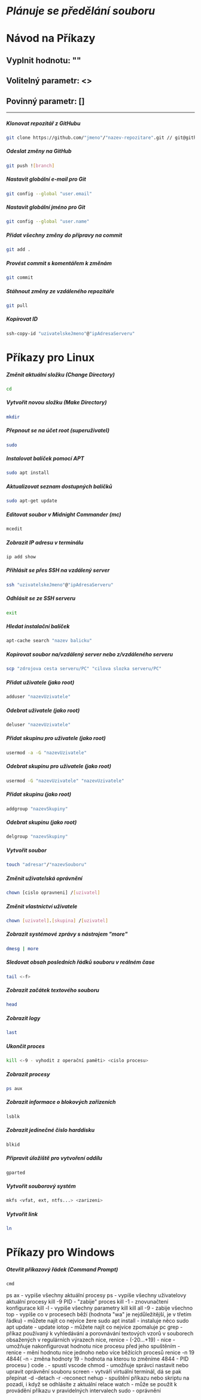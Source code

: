 # ***Plánuje se předělání souboru***





# Návod na Příkazy

## Vyplnit hodnotu: ""
## Volitelný parametr: <>
## Povinný parametr: []

---

##### Klonovat repozitář z GitHubu

```bash
git clone https://github.com/"jmeno"/"nazev-repozitare".git // git@github.com:"jmeno"/"nazev-repozitare".git
```

##### Odeslat změny na GitHub

```bash
git push ![branch]
```

##### Nastavit globální e-mail pro Git

```bash
git config --global "user.email"
```

##### Nastavit globální jméno pro Git

```bash
git config --global "user.name"
```

##### Přidat všechny změny do přípravy na commit

```bash
git add .
```

##### Provést commit s komentářem k změnám

```bash
git commit
```

##### Stáhnout změny ze vzdáleného repozitáře

```bash
git pull
```

##### Kopírovat ID

```bash
ssh-copy-id "uzivatelskeJmeno"@"ipAdresaServeru"
```

# Příkazy pro Linux

##### Změnit aktuální složku (Change Directory)

```bash
cd
```

##### Vytvořit novou složku (Make Directory)

```bash
mkdir
```

##### Přepnout se na účet root (superuživatel)

```bash
sudo
```

##### Instalovat balíček pomocí APT

```bash
sudo apt install
```

##### Aktualizovat seznam dostupných balíčků

```bash
sudo apt-get update
```

##### Editovat soubor v Midnight Commander (mc)

```bash
mcedit
```

##### Zobrazit IP adresu v terminálu

```bash
ip add show
```

##### Přihlásit se přes SSH na vzdálený server

```bash
ssh "uzivatelskeJmeno"@"ipAdresaServeru"
```

##### Odhlásit se ze SSH serveru

```bash
exit
```

##### Hledat instalační balíček

```bash
apt-cache search "nazev balicku"
```

##### Kopírovat soubor na/vzdálený server nebo z/vzdáleného serveru

```bash
scp "zdrojova cesta serveru/PC" "cilova slozka serveru/PC"
```

##### Přidat uživatele (jako root)

```bash
adduser "nazevUzivatele"
```

##### Odebrat uživatele (jako root)

```bash
deluser "nazevUzivatele"
```

##### Přidat skupinu pro uživatele (jako root)

```bash
usermod -a -G "nazevUzivatele"
```

##### Odebrat skupinu pro uživatele (jako root)

```bash
usermod -G "nazevUzivatele" "nazevUzivatele"
```

##### Přidat skupinu (jako root)

```bash
addgroup "nazevSkupiny"
```

##### Odebrat skupinu (jako root)

```bash
delgroup "nazevSkupiny"
```

##### Vytvořit soubor

```bash
touch "adresar"/"nazevSouboru"
```

##### Změnit uživatelská oprávnění

```bash
chown [cislo opravneni] /[uzivatel]
```

##### Změnit vlastnictví uživatele

```bash
chown [uzivatel].[skupina] /[uzivatel]
```

##### Zobrazit systémové zprávy s nástrojem "more"

```bash
dmesg | more
```

##### Sledovat obsah posledních řádků souboru v reálném čase

```bash
tail <-f> 
```

##### Zobrazit začátek textového souboru

```bash
head
```

##### Zobrazit logy

```bash
last
```

##### Ukončit proces

```bash
kill <-9 - vyhodit z operační paměti> <cislo procesu>
```

##### Zobrazit procesy

```bash
ps aux
```

##### Zobrazit informace o blokových zařízeních

```bash
lsblk
```

##### Zobrazit jedinečné číslo harddisku

```bash
blkid
```

##### Připravit úložiště pro vytvoření oddílu

```bash
gparted
```

##### Vytvořit souborový systém

```bash
mkfs <vfat, ext, ntfs...> <zarizeni>
```
##### Vytvořit link
```bash
ln
```

# Příkazy pro Windows

##### Otevřít příkazový řádek (Command Prompt)

```bash
cmd
```




ps ax   - vypíše všechny aktuální procesy
ps   - vypíše všechny uživatelovy aktuální procesy
kill -9 PID   - "zabije" proces
kill -1   - znovunačtení konfigurace
kill -l  - vypíše všechny parametry kill
kill all -9 - zabije všechno
top - vypíše co v procesech běží (hodnota "wa" je nejdůležitější, je v třetím řádku)
    - můžete najít co nejvíce žere
sudo apt install   - instaluje něco
sudo apt update   - update 
iotop  - můžete najít co nejvíce zpomaluje pc
grep - příkaz používaný k vyhledávání a porovnávání textových vzorů v souborech obsažených v regulárních výrazech
nice, renice - (-20...+19) - nice - umožňuje nakonfigurovat hodnotu nice procesu před jeho spuštěním
                           - renice - mění hodnotu nice jednoho nebo více běžících procesů
renice -n 19 4844(
-n  - změna hodnoty
19  - hodnota na kterou to změníme 
4844  - PID procesu
)
code .  - spustí vscode
chmod  -  umožňuje správci nastavit nebo upravit oprávnění souboru
screen - vytváří virtuální terminál, dá se pak přepínat
-d  -detach
-r  -reconect
nehup  - spuštění příkazu nebo skriptu na pozadí, i když se odhlásíte z aktuální relace
watch  - může se použít k provádění příkazu v pravidelných intervalech
sudo   - oprávnění
